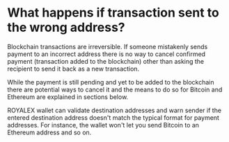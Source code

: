 # What happens if transaction sent to the wrong address?

Blockchain transactions are irreversible. If someone mistakenly sends payment to an incorrect address there is no way to cancel confirmed payment (transaction added to the blockchain) other than asking the recipient to send it back as a new transaction.

While the payment is still pending and yet to be added to the blockchain there are potential ways to cancel it and the means to do so for Bitcoin and Ethereum are explained in sections below.

ROYALEX wallet can validate destination addresses and warn sender if the entered destination address doesn't match the typical format for payment addresses. For instance, the wallet won't let you send Bitcoin to an Ethereum address and so on.
